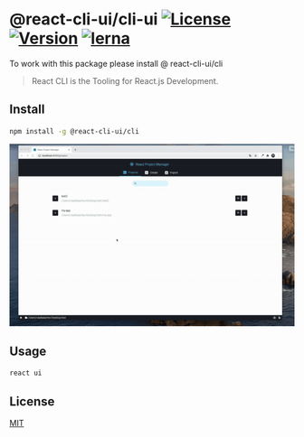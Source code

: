 # @react-cli-ui/cli-ui <a href="https://www.npmjs.com/package/@react-cli-ui/cli"><img src="http://img.shields.io/npm/l/@react-cli-ui/cli.svg?sanitize=true" alt="License"></a> <a href="https://www.npmjs.com/package/@react-cli-ui/cli"><img src="http://img.shields.io/npm/v/@react-cli-ui/cli.svg?sanitize=true" alt="Version"></a> [![lerna](https://img.shields.io/badge/maintained%20with-lerna-cc00ff.svg)](https://lerna.js.org/)

To work with this package please install @ react-cli-ui/cli

> React CLI is the Tooling for React.js Development.

## Install

```sh
npm install -g @react-cli-ui/cli
```

![](demo.gif)

## Usage

```bash
react ui
```

## License

[MIT](https://choosealicense.com/licenses/mit/)
